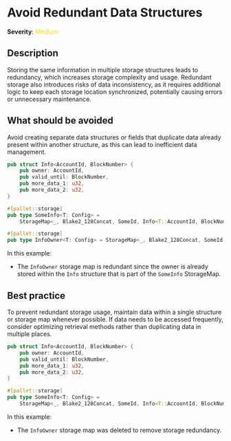 # Avoid Redundant Data Structures

**Severity**: <span style="color:gold;">Medium</span>

## Description

Storing the same information in multiple storage structures leads to redundancy, which increases storage complexity and usage. Redundant storage also introduces risks of data inconsistency, as it requires additional logic to keep each storage location synchronized, potentially causing errors or unnecessary maintenance.

## What should be avoided

Avoid creating separate data structures or fields that duplicate data already present within another structure, as this can lead to inefficient data management.

```rust
pub struct Info<AccountId, BlockNumber> {
	pub owner: AccountId,
	pub valid_until: BlockNumber,
	pub more_data_1: u32,
	pub more_data_2: u32,
}

#[pallet::storage]
pub type SomeInfo<T: Config> =
	StorageMap<_, Blake2_128Concat, SomeId, Info<T::AccountId, BlockNumberFor<T>>, OptionQuery>;

#[pallet::storage]
pub type InfoOwner<T: Config> = StorageMap<_, Blake2_128Concat, SomeId, T::AccountId, OptionQuery>;
```

In this example:

- The `InfoOwner` storage map is redundant since the owner is already stored within the `Info` structure that is part of the `SomeInfo` StorageMap.

## Best practice

To prevent redundant storage usage, maintain data within a single structure or storage map whenever possible. If data needs to be accessed frequently, consider optimizing retrieval methods rather than duplicating data in multiple places.

```rust
pub struct Info<AccountId, BlockNumber> {
	pub owner: AccountId,
	pub valid_until: BlockNumber,
	pub more_data_1: u32,
	pub more_data_2: u32,
}

#[pallet::storage]
pub type SomeInfo<T: Config> =
	StorageMap<_, Blake2_128Concat, SomeId, Info<T::AccountId, BlockNumberFor<T>>, OptionQuery>;
```

In this example:

- The `InfoOwner` storage map was deleted to remove storage redundancy.
